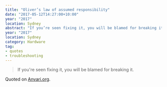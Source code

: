 ```yaml
---
title: "Oliver’s law of assumed responsibility"
date: "2017-05-12T14:27:00+10:00"
year: "2017"
location: Sydney
abstract: "If you’re seen fixing it, you will be blamed for breaking it."
year: "2017"
location: Sydney
category: Hardware
tag:
- quotes
- troubleshooting
---
```

> If you're seen fixing it, you will be blamed for breaking it.

Quoted on [Anvari.org].

[Anvari.org]: http://www.anvari.org/fortune/Miscellaneous_Collections/119225_if-you-are-seen-fixing-it-you-will-be-blamed-for-breaking-it.html 

